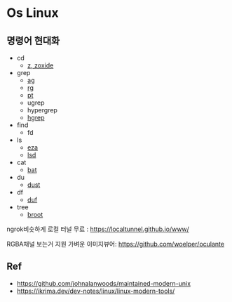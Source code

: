 # Os Linux

## 명령어 현대화

- cd
  - [z, zoxide](https://github.com/ajeetdsouza/zoxide)
- grep
  - [ag](https://github.com/ggreer/the_silver_searcher)
  - [rg](https://github.com/BurntSushi/ripgrep)
  - [pt](https://github.com/monochromegane/the_platinum_searcher)
  - ugrep
  - hypergrep
  - [hgrep](https://github.com/rhysd/hgrep)
- find
  - fd
- ls
  - [eza](https://github.com/ogham/exa)
  - [lsd](https://github.com/lsd-rs/lsd)
- cat
  - [bat](https://github.com/sharkdp/bat)
- du
  - [dust](https://github.com/bootandy/dust)
- df
  - [duf](https://github.com/muesli/duf)
- tree
  - [broot](https://github.com/Canop/broot)

ngrok비슷하게 로컬 터널 무료 : https://localtunnel.github.io/www/

RGBA채널 보는거 지원 가벼운 이미지뷰어: https://github.com/woelper/oculante

## Ref

- <https://github.com/johnalanwoods/maintained-modern-unix>
- <https://ikrima.dev/dev-notes/linux/linux-modern-tools/>
